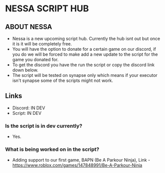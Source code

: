 # NESSA SCRIPT HUB

## ABOUT NESSA
- Nessa is a new upcoming script hub. Currently the hub isnt out but once it is it will be completely free.
- You will have the option to donate for a certain game on our discord, if you do we will be forced to make add a new update to the script for the game you donated for.
- To get the discord you have the run the script or copy the discord link down below. 
- The script will be tested on synapse only which means if your executor isn't synapse some of the scripts might not work.
## Links
- Discord: IN DEV
- Script: IN DEV
### Is the script is in dev currently?
- Yes.
### What is being worked on in the script?
- Adding support to our first game, BAPN (Be A Parkour Ninja), Link - https://www.roblox.com/games/147848991/Be-A-Parkour-Ninja
